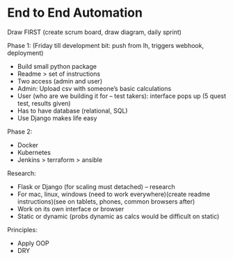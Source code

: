 # End to End Automation

Draw FIRST (create scrum board, draw diagram, daily sprint)

Phase 1: (Friday till development bit: push from lh, triggers webhook, deployment)
-	Build small python package
-	Readme > set of instructions 
-	Two access (admin and user)
-	Admin: Upload csv with someone’s basic calculations 
-	User (who are we building it for – test takers): interface pops up (5 quest test, results given)
-	Has to have database (relational, SQL)
-	Use Django makes life easy

Phase 2:
- Docker 
- Kubernetes
- Jenkins > terraform > ansible 

Research: 
- Flask or Django (for scaling must detached) – research 
- For mac, linux, windows (need to work everywhere)(create readme instructions)(see on tablets, phones, common browsers after)
- Work on its own interface or browser 
- Static or dynamic (probs dynamic as calcs would be difficult on static)

Principles:
- Apply OOP
- DRY
